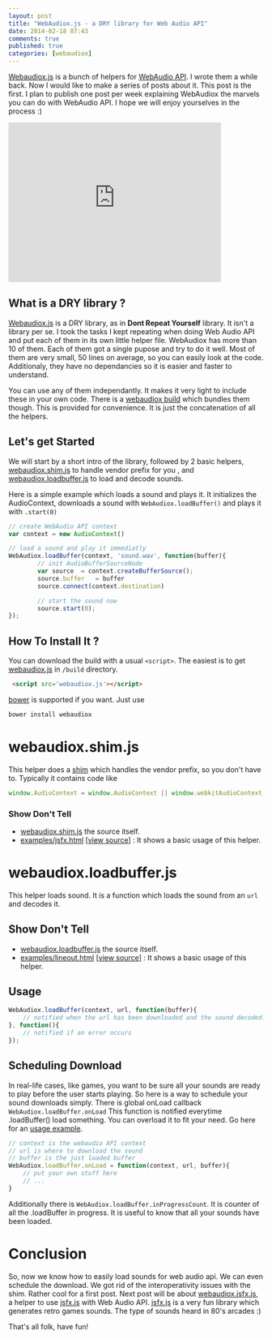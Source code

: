 ```yaml
---
layout: post
title: "WebAudiox.js - a DRY library for Web Audio API"
date: 2014-02-18 07:43
comments: true
published: true
categories: [webaudiox]
---
```


[Webaudiox.js](https://github.com/jeromeetienne/webaudiox)
is a bunch of helpers for
[WebAudio API](https://dvcs.w3.org/hg/audio/raw-file/tip/webaudio/specification.html).
I wrote them a while back.
Now I would like to make a series of posts about it. This post is the first.
I plan to publish one post per week explaining WebAudiox the marvels you can do with WebAudio API.
I hope we will enjoy yourselves in the process :)

<iframe width="420" height="315" src="http://www.youtube.com/embed/3cSAu2mZHqU" frameborder="0" allowfullscreen></iframe>

<!-- more -->

## What is a DRY library ?

[Webaudiox.js](https://github.com/jeromeetienne/webaudiox)
is a DRY library, as in **Dont Repeat Yourself** library.
It isn't a library per se.
I took the tasks I kept repeating when doing Web Audio API and put each of them in its own little helper file.
WebAudiox has more than 10 of them.
Each of them got a single pupose and try to do it well.
Most of them are very small, 50 lines on average, so you can easily look at the code. Additionaly, they have no dependancies so it is easier and faster to understand.

You can use any of them independantly.
It makes it very light to include these in your own code.
There is a
[webaudiox build](https://github.com/jeromeetienne/webaudiox/build/)
which bundles them though.
This is provided for convenience.
It is just the concatenation of all the helpers.


## Let's get Started

We will start by a short intro of the library,
followed by 2 basic helpers,
[webaudiox.shim.js](https://github.com/jeromeetienne/webaudiox/blob/master/lib/webaudiox.shim.js) to handle vendor prefix for you
, and
[webaudiox.loadbuffer.js](https://github.com/jeromeetienne/webaudiox/blob/master/lib/webaudiox.loadbuffer.js) to load and decode sounds.

Here is a simple example which loads a sound and plays it.
It initializes the AudioContext, downloads a sound with ```WebAudiox.loadBuffer()``` and plays it with ```.start(0)```

```javascript
// create WebAudio API context
var context	= new AudioContext()

// load a sound and play it immediatly
WebAudiox.loadBuffer(context, 'sound.wav', function(buffer){
		// init AudioBufferSourceNode
		var source	= context.createBufferSource();
		source.buffer	= buffer
		source.connect(context.destination)

		// start the sound now
		source.start(0);
});
```

## How To Install It ?

You can download the build with a usual ```<script>```.
The easiest is to get
[webaudiox.js](https://raw.github.com/jeromeetienne/webaudiox/master/build/webaudiox.js)
in ```/build``` directory.

```html
 <script src='webaudiox.js'></script>
```

[bower](http://bower.io/) is supported if you want. Just use

```bash
bower install webaudiox
```


# webaudiox.shim.js

This helper does a [shim](http://en.wikipedia.org/wiki/Shim_\(computing\)) which handles
the vendor prefix, so you don't have to. Typically it contains code like

```javascript
window.AudioContext	= window.AudioContext || window.webkitAudioContext;
```

### Show Don't Tell

* [webaudiox.shim.js](https://github.com/jeromeetienne/webaudiox/blob/master/lib/webaudiox.shim.js)
the source itself.
* [examples/jsfx.html](http://jeromeetienne.github.io/webaudiox/examples/jsfx.html)
\[[view source](https://github.com/jeromeetienne/webaudiox/blob/master/examples/jsfx.html)\] :
It shows a basic usage of this helper.

# webaudiox.loadbuffer.js

This helper loads sound.
It is a function which loads the sound from an ```url``` and decodes it.

## Show Don't Tell

* [webaudiox.loadbuffer.js](https://github.com/jeromeetienne/webaudiox/blob/master/lib/webaudiox.loadbuffer.js)
the source itself.
* [examples/lineout.html](http://jeromeetienne.github.io/webaudiox/examples/lineout.html)
\[[view source](https://github.com/jeromeetienne/webaudiox/blob/master/examples/lineout.html)\] :
It shows a basic usage of this helper.


## Usage

```javascript
WebAudiox.loadBuffer(context, url, function(buffer){
	// notified when the url has been downloaded and the sound decoded.
}, function(){
	// notified if an error occurs
});
```

## Scheduling Download

In real-life cases, like games, you want to be sure all your sounds
are ready to play before the user starts playing.
So here is a way to schedule your sound downloads simply.
There is global onLoad callback ```WebAudiox.loadBuffer.onLoad```
This function is notified everytime .loadBuffer() load something.
You can overload it to fit your need.
Go here for an
[usage example](https://github.com/jeromeetienne/webaudiox/blob/master/lib/soundsbank.html).

```javascript
// context is the webaudio API context
// url is where to download the sound
// buffer is the just loaded buffer
WebAudiox.loadBuffer.onLoad = function(context, url, buffer){
	// put your own stuff here
	// ...
}
```

Additionally there is ```WebAudiox.loadBuffer.inProgressCount```.
It is counter of all the .loadBuffer in progress.
It is useful to know that all your sounds have been loaded.

# Conclusion

So, now we know how to easily load sounds for web audio api.
We can even schedule the download. We got rid of the interoperativity issues with the shim. Rather cool for a first post.
Next post will be about
[webaudiox.jsfx.js](https://github.com/jeromeetienne/webaudiox/blob/master/lib/webaudiox.jsfx.js),
a helper to use [jsfx.js](http://www.egonelbre.com/js/jsfx/) with Web Audio API.
[jsfx.js](http://www.egonelbre.com/js/jsfx/)
is a very fun library which generates retro games sounds.
The type of sounds heard in 80's arcades :)

That's all folk, have fun!
